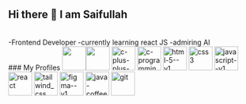   ## Hi there 👋  I am Saifullah
  <br>
  -Frontend Developer
  -currently learning react JS
  -admiring AI 
  <br>
  ### My Profiles
  <img width="48" height="48" src="https://img.shields.io/badge/LinkedIn-0077B5?style=for-the-badge&logo=linkedin&logoColor=white"><img width="48" height="48px" src="https://img.shields.io/badge/Twitter-1DA1F2?style=for-the-badge&logo=twitter&logoColor=white">
<img width="48" height="48" src="https://img.icons8.com/color/48/c-plus-plus-logo.png" alt="c-plus-plus-logo"/>
<img width="48" height="48" src="https://img.icons8.com/color/48/c-programming.png" alt="c-programming"/>
<img width="48" height="48" src="https://img.icons8.com/color/48/html-5--v1.png" alt="html-5--v1"/>
<img width="48" height="48" src="https://img.icons8.com/color/48/css3.png" alt="css3"/>
<img width="48" height="48" src="https://img.icons8.com/color/48/javascript--v1.png" alt="javascript--v1"/>
<img width="48" height="48" src="https://img.icons8.com/office/100/react.png" alt="react"/>
<img width="48" height="48" src="https://img.icons8.com/color/48/tailwind_css.png" alt="tailwind_css"/>
<img width="48" height="48" src="https://img.icons8.com/color/48/figma--v1.png" alt="figma--v1"/>
<img width="48" height="48" src="https://img.icons8.com/color/48/java-coffee-cup-logo--v1.png" alt="java-coffee-cup-logo--v1"/>
<img width="48" height="48" src="https://img.icons8.com/color/48/git.png" alt="git"/>


